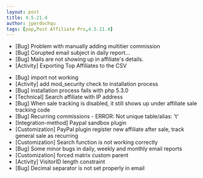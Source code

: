 ```yaml
---
layout: post
title: 4.5.21.4
author: jperdochqu
tags: [pap,Post Affiliate Pro,4.5.21.4]
---
```


- [Bug] Problem with manually adding multitier commission
- [Bug] Corupted email subject  in daily report...
- [Bug] Mails are not showing up in affiliate's details.
- [Activity] Exporting Top Affiliates to the CSV

<!--more-->

- [Bug] import  not working
- [Activity] add mod_security check to installation process
- [Bug] installation process fails with php 5.3.0
- [Technical] Search affiliate with IP address
- [Bug] When sale tracking is disabled, it still shows up under affiliate sale tracking code
- [Bug] Recurring commissions - ERROR: Not unique table/alias: 't'
- [Integration-method] Paypal sandbox plugin
- [Customization] PayPal plugin register new affiliate after sale, track general sale as recurring
- [Customization] Search function is not working correctly
- [Bug] Some minor bugs in daily, weekly and monthly email reports
- [Customization] forced matrix custom parent
- [Activity] VisitorID length constraint
- [Bug] Decimal separator is not set properly in email
